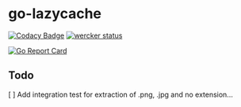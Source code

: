 # go-lazycache

[![Codacy Badge](https://api.codacy.com/project/badge/Grade/aedd6b5087264d6d8b9e509a99ce6827)](https://www.codacy.com/app/amarburg/go-lazycache?utm_source=github.com&utm_medium=referral&utm_content=amarburg/go-lazycache&utm_campaign=badger)
[![wercker status](https://app.wercker.com/status/34ac5716d8bd050db14e85b8d35b648a/s/master "wercker status")](https://app.wercker.com/project/byKey/34ac5716d8bd050db14e85b8d35b648a)

[![Go Report Card](https://goreportcard.com/badge/github.com/amarburg/go-lazycache)](https://goreportcard.com/report/github.com/amarburg/go-lazycache)



## Todo

[ ] Add integration test for extraction of .png, .jpg and no extension...
